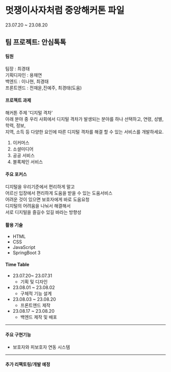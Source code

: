 # 멋쟁이사자처럼 중앙해커톤 파일
23.07.20 ~ 23.08.20


## 팀 프로젝트: 안심톡톡

#### 팀원
팀장 : 최경태<br>
기획디자인 : 용채연<br>
백엔드 : 이나현, 최경태<br>
프론트엔드 : 전재윤,진예주, 최경태(도움)<br>

#### 프로젝트 과제
해커톤 주제 '디지털 격차'<br>
아래 분야 중 우리 사회에서 디지털 격차가 발생되는 분야를 하나 선택하고, 연령, 성별, 학력, 정보,<br>
지역, 소득 등 다양한 요인에 따른 디지털 격차를 해결 할 수 있는 서비스를 개발하세요.<br>
1. 이커머스
2. 소셜미디어
3. 공공 서비스
4. 블록체인 서비스

#### 주요 포커스
디지털을 우리기준에서 편리하게 말고 <br>
어르신 입장에서 편리하게 도움을 받을 수 있는 도움서비스<br>
어려운 것이 있으면 보호자에게 바로 도움요청<br>
디지털의 어려움을 나눠서 해결해서<br>
서로 디지털을 즐길수 있길 바라는 방향성

#### 활용 기술
- HTML
- CSS
- JavaScript
- SpringBoot 3 

#### Time Table
  - 23.07.20~ 23.07.31
    - 기획 및 디자인
  - 23.08.01 ~ 23.08.02
    - 구체적 기능 설계
  - 23.08.03 ~ 23.08.20 
    - 프론트엔드 제작
  - 23.08.17 ~ 23.08.20
    - 백엔드 제작 및 배포   
---
#### 주요 구현기능
- 보호자와 피보호자 연동 시스템
  
---
#### 추가 리팩토링/개발 예정
